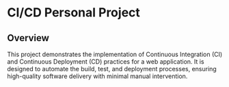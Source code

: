 # CI/CD Personal Project

## Overview

This project demonstrates the implementation of Continuous Integration (CI) and Continuous Deployment (CD) practices for a web application. It is designed to automate the build, test, and deployment processes, ensuring high-quality software delivery with minimal manual intervention.

